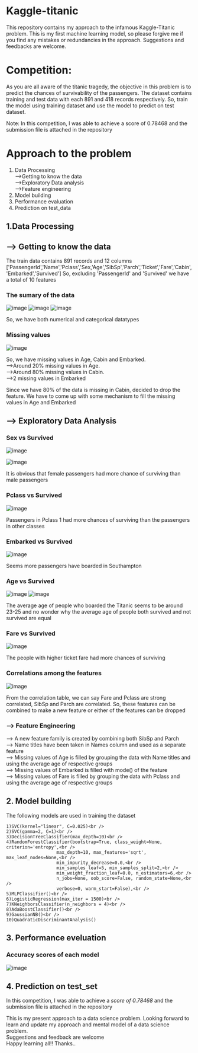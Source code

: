 # Kaggle-titanic 
This repository contains my approach to the infamous Kaggle-Titanic problem. This is my first machine learning model, so please forgive me if you find any mistakes or redundancies in the approach. Suggestions and feedbacks are welcome.

# Competition:
  As you are all aware of the titanic tragedy, the objective in this problem is to predict the chances of survivability of the passengers.
  The dataset contains training and test data with each 891 and 418 records respectively.
  So, train the model using training dataset and use the model to predict on test dataset.
  
  Note: In this competition, I was able to achieve a score of 0.78468 and the submission file is attached in the repository
  
# Approach to the problem
  1) Data Processing <br />
       -->Getting to know the data <br />
       -->Exploratory Data analysis <br />
       -->Feature engineering
  2) Model building
  3) Performance evaluation
  4) Prediction on test_data

## 1.Data Processing
## --> Getting to know the data
  The train data contains 891 records and 12 columns ['PassengerId','Name','Pclass','Sex,'Age','SibSp','Parch','Ticket','Fare','Cabin','Embarked','Survived']
  So, excluding 'PassengerId' and 'Survived' we have a total of 10 features
 
  ### The sumary of the data
  ![image](https://user-images.githubusercontent.com/41124746/166635998-081a6922-b9cf-4ddc-95e8-b75bc2c9005a.png)
  ![image](https://user-images.githubusercontent.com/41124746/166670128-fbd03ab8-7951-4903-9149-8cd522ce53ae.png)
  ![image](https://user-images.githubusercontent.com/41124746/166670201-b7f7e4a9-c1ea-4386-9ae9-9b3b4f6ae087.png)

  
  So, we have both numerical and categorical datatypes
  
  ### Missing values
  ![image](https://user-images.githubusercontent.com/41124746/166636300-dea24cbf-5122-42d1-af23-162be0f85c37.png)
   
  So, we have missing values in Age, Cabin and Embarked. <br />
  -->Around 20% missing values in Age. <br />
  -->Around 80% missing values in Cabin. <br />
  -->2 missing values in Embarked
  
  Since we have 80% of the data is missing in Cabin, decided to drop the feature. We have to come up with some mechanism to fill the missing values in Age and Embarked

## --> Exploratory Data Analysis
  ### Sex vs Survived
  ![image](https://user-images.githubusercontent.com/41124746/166671564-d465788d-b49b-4fc4-9384-1d71951d7cf0.png)

  ![image](https://user-images.githubusercontent.com/41124746/166671317-9e7c1b8e-a1a3-47ae-a993-60d6553c15c9.png)
  
  It is obvious that female passengers had more chance of surviving than male passengers
  
  ### Pclass vs Survived
  ![image](https://user-images.githubusercontent.com/41124746/166671721-dc507841-0afe-40bf-a2ac-a110b41a96fb.png)
  
  Passengers in Pclass 1 had more chances of surviving than the passengers in other classes
  
  ### Embarked vs Survived
  ![image](https://user-images.githubusercontent.com/41124746/166672264-aba7c024-5868-4fe2-a913-e948a29462c8.png)
  
  Seems more passengers have boarded in Southampton
  
  ### Age vs Survived
  ![image](https://user-images.githubusercontent.com/41124746/166673031-fe95afb0-692f-4a31-bef7-0d2e3845b010.png)
  ![image](https://user-images.githubusercontent.com/41124746/166673094-d40bbe37-9033-499f-bf21-51dc0eb0e985.png)

  The average age of people who boarded the Titanic seems to be around 23-25 and no wonder why the average age of people both survived and not survived are equal
  
  ### Fare vs Survived
  ![image](https://user-images.githubusercontent.com/41124746/166673840-1fd35ef4-ee07-4ba1-a6d6-2b57f6b87cd7.png)

  The people with higher ticket fare had more chances of surviving

  ### Correlations among the features
  ![image](https://user-images.githubusercontent.com/41124746/166674677-88ea4a69-f389-4a03-8e36-f6e2b3357e4a.png)
  
  From the correlation table, we can say Fare and Pclass are strong correlated, SibSp and Parch are correlated. So, these features can be combined to make a new feature or either of the features can be dropped
  
  ### --> Feature Engineering
  
  --> A new feature family is created by combining both SibSp and Parch <br />
  --> Name titles have been taken in Names column and used as a separate feature<br />
  --> Missing values of Age is filled by grouping the data with Name titles and using the average age of respective groups<br />
  --> Missing values of Embarked is filled with mode() of the feature<br />
  --> Missing values of Fare is filled by grouping the data with Pclass and using the average age of respective groups<br />
  
  ## 2. Model building
  
  The following models are used in training the dataset
    
    1)SVC(kernel="linear", C=0.025)<br />
    2)SVC(gamma=2, C=1)<br />
    3)DecisionTreeClassifier(max_depth=10)<br />
    4)RandomForestClassifier(bootstrap=True, class_weight=None, criterion='entropy',<br />
                       max_depth=10, max_features='sqrt', max_leaf_nodes=None,<br />
                       min_impurity_decrease=0.0,<br />
                       min_samples_leaf=5, min_samples_split=2,<br />
                       min_weight_fraction_leaf=0.0, n_estimators=6,<br />
                       n_jobs=None, oob_score=False, random_state=None,<br />
                       verbose=0, warm_start=False),<br />
    5)MLPClassifier()<br />
    6)LogisticRegression(max_iter = 1500)<br />
    7)KNeighborsClassifier(n_neighbors = 4)<br />
    8)AdaBoostClassifier()<br />
    9)GaussianNB()<br />
    10)QuadraticDiscriminantAnalysis()
    
 ## 3. Performance eveluation
 
 ### Accuracy scores of each model
 ![image](https://user-images.githubusercontent.com/41124746/166677417-62c3f639-1bd7-4b3f-989a-4eeea4b83f11.png)
 
 ## 4. Prediction on test_set
 
 In this competition, I was able to achieve a *score of 0.78468*  and the submission file is attached in the repository
 
 This is my present approach to a data science problem. Looking forward to learn and update my approach and mental model of a data science problem. <br />
 Suggestions and feedback are welcome<br />
 Happy learning all!! Thanks..<br />
